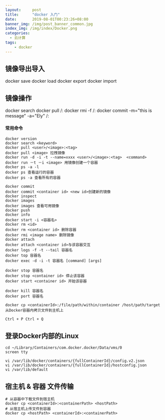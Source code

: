 ```yaml
---
layout:     post
title:      "docker 入门"
date:       2019-08-01T00:23:26+08:00
banner_img: /img/post_banner_common.jpg
index_img: /img/index/Docker.png
categories:
  - 云计算
tags:
    - docker
---
```


## 镜像导出导入
docker save
docker load
docker export
docker import

## 镜像操作
docker search 
docker pull <repo>/<imageId>:<tag>
docker rmi -f <repo>/<imageId>:<tag>
docker commit -m="this is message" -a="Ely" <containerId> <repo>/<imageId>:<tag>



#### 常用命令
```
docker version
docker search <keyword>
docker pull <user>/<image>:<tag>
docker pull <image> 拉拽镜像
docker run -d -i -t --name=xxxx <user>/<image>:<tag>  <command>
docker run －t －i <image> 用镜像创建一个容器
docker ps -a -l
docker ps 查看运行的容器
docker ps -a 查看所有的容器

docker commit
docker commit <container id> <new id>创建新的镜像
docker inspect
docker images
docker images 查看可用镜像
docker push
docker info
docker start -i <容器名>
docker rm <id>
docker rm <container id> 删除容器
docker rmi <image name> 删除镜像
docker attach 
docker attach <container id>与该容器交互
docker logs -f -t --tail 容器名
docker top 容器名
docker exec -d -i -t 容器名 [command] [args]

docker stop 容器名
docker stop <container id> 停止该容器
docker start <container id> 开始该容器

docker kill 容器名
docker port 容器名

docker cp <containerId>:/file/path/within/container /host/path/target 从Docker容器内拷贝文件到主机上

Ctrl + P Ctrl + Q
```

## 登录Docker内部的Linux
```
cd ~/Library/Containers/com.docker.docker/Data/vms/0
screen tty

vi /var/lib/docker/containers/{fullContainerId}/config.v2.json
vi /var/lib/docker/containers/{fullContainerId}/hostconfig.json
vi /var/lib/default
```





## 宿主机 & 容器 文件传输
```
# 从容器中下载文件到宿主机
docker cp <containerId>:<containerPath> <hostPath>
# 从宿主机上传文件到容器
docker cp <hostPath> <containerId>:<containerPath>
```